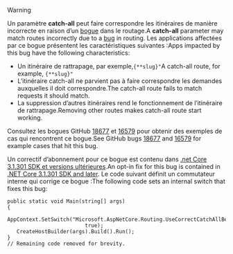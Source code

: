 > [!WARNING]
> <span data-ttu-id="4d3a4-101">Un paramètre **catch-all** peut faire correspondre les itinéraires de manière incorrecte en raison d’un [bogue](https://github.com/dotnet/aspnetcore/issues/18677) dans le routage.</span><span class="sxs-lookup"><span data-stu-id="4d3a4-101">A **catch-all** parameter may match routes incorrectly due to a [bug](https://github.com/dotnet/aspnetcore/issues/18677) in routing.</span></span> <span data-ttu-id="4d3a4-102">Les applications affectées par ce bogue présentent les caractéristiques suivantes :</span><span class="sxs-lookup"><span data-stu-id="4d3a4-102">Apps impacted by this bug have the following characteristics:</span></span>
>
> * <span data-ttu-id="4d3a4-103">Un itinéraire de rattrapage, par exemple,`{**slug}"`</span><span class="sxs-lookup"><span data-stu-id="4d3a4-103">A catch-all route, for example, `{**slug}"`</span></span>
> * <span data-ttu-id="4d3a4-104">L’itinéraire catch-all ne parvient pas à faire correspondre les demandes auxquelles il doit correspondre.</span><span class="sxs-lookup"><span data-stu-id="4d3a4-104">The catch-all route fails to match requests it should match.</span></span>
> * <span data-ttu-id="4d3a4-105">La suppression d’autres itinéraires rend le fonctionnement de l’itinéraire de rattrapage.</span><span class="sxs-lookup"><span data-stu-id="4d3a4-105">Removing other routes makes catch-all route start working.</span></span>
>
> <span data-ttu-id="4d3a4-106">Consultez les bogues GitHub [18677](https://github.com/dotnet/aspnetcore/issues/18677) et [16579](https://github.com/dotnet/aspnetcore/issues/16579) pour obtenir des exemples de cas qui rencontrent ce bogue.</span><span class="sxs-lookup"><span data-stu-id="4d3a4-106">See GitHub bugs [18677](https://github.com/dotnet/aspnetcore/issues/18677) and [16579](https://github.com/dotnet/aspnetcore/issues/16579) for example cases that hit this bug.</span></span>
>
> <span data-ttu-id="4d3a4-107">Un correctif d’abonnement pour ce bogue est contenu dans [.net Core 3.1.301 SDK et versions ultérieures](https://dotnet.microsoft.com/download/dotnet-core/3.1).</span><span class="sxs-lookup"><span data-stu-id="4d3a4-107">An opt-in fix for this bug is contained in [.NET Core 3.1.301 SDK and later](https://dotnet.microsoft.com/download/dotnet-core/3.1).</span></span> <span data-ttu-id="4d3a4-108">Le code suivant définit un commutateur interne qui corrige ce bogue :</span><span class="sxs-lookup"><span data-stu-id="4d3a4-108">The following code sets an internal switch that fixes this bug:</span></span>
>
>```
>public static void Main(string[] args)
>{
>    AppContext.SetSwitch("Microsoft.AspNetCore.Routing.UseCorrectCatchAllBehavior", 
>                          true);
>    CreateHostBuilder(args).Build().Run();
>}
>// Remaining code removed for brevity.
>```
